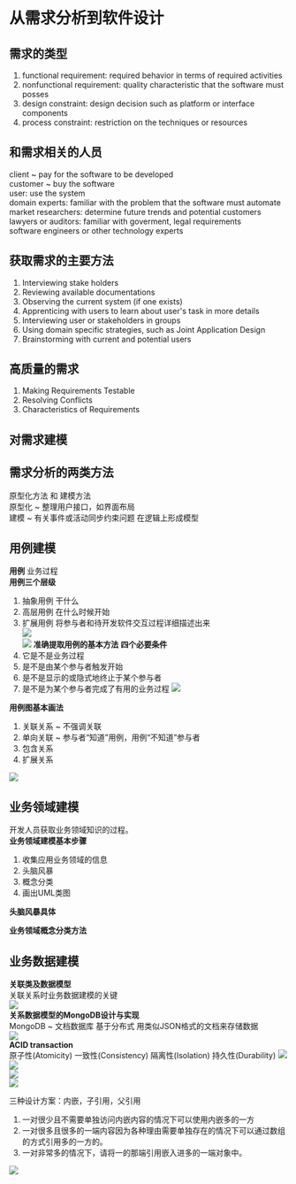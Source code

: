 # 从需求分析到软件设计  

## 需求的类型 
1. functional requirement:  required behavior in terms of required activities  
2. nonfunctional requirement: quality characteristic that the software must posses  
3. design constraint: design decision such as platform or interface components  
4. process constraint: restriction on the techniques or resources  

## 和需求相关的人员
client ~ pay for the software to be developed  
customer ~ buy the software  
user: use the system   
domain experts: familiar with the problem that the software must automate  
market researchers: determine future trends and potential customers  
lawyers or auditors: familiar with goverment, legal requirements  
software engineers or other technology experts  

## 获取需求的主要方法  
1. Interviewing stake holders
2. Reviewing available documentations  
3. Observing the current system (if one exists)
4. Apprenticing with users to learn about user's task in more details
5. Interviewing user or stakeholders in groups
6. Using domain specific strategies, such as Joint Application Design
7. Brainstorming with current and potential users

## 高质量的需求  
1. Making Requirements Testable     
2. Resolving Conflicts          
3. Characteristics of Requirements          

## 对需求建模  

## 需求分析的两类方法  
原型化方法 和 建模方法  
原型化 ~  整理用户接口，如界面布局  
建模 ~ 有关事件或活动同步约束问题 在逻辑上形成模型  

## 用例建模  
**用例** 
业务过程  
**用例三个层级** 
1. 抽象用例  干什么 
2. 高层用例  在什么时候开始
3. 扩展用例  将参与者和待开发软件交互过程详细描述出来  
![](../../attachments/2021-07-16-16-23-43.png)  
![](../../attachments/2021-07-16-16-24-38.png) 
**准确提取用例的基本方法**
**四个必要条件**  
1. 它是不是业务过程
2. 是不是由某个参与者触发开始
3. 是不是显示的或隐式地终止于某个参与者
4. 是不是为某个参与者完成了有用的业务过程 
![](../../attachments/2021-07-16-16-33-58.png)

**用例图基本画法**   
1. 关联关系 ~ 不强调关联
2. 单向关联 ~ 参与者“知道”用例，用例“不知道”参与者
3. 包含关系  
4. 扩展关系 

![](../../attachments/2021-07-16-16-40-30.png) 



## 业务领域建模  
开发人员获取业务领域知识的过程。  
**业务领域建模基本步骤**    
1. 收集应用业务领域的信息  
2. 头脑风暴
3. 概念分类  
4. 画出UML类图

**头脑风暴具体**  

**业务领域概念分类方法**   


## 业务数据建模  
**关联类及数据模型**  
关联关系时业务数据建模的关键    
![](../../attachments/2021-07-16-17-01-40.png)  
**关系数据模型的MongoDB设计与实现**  
MongoDB ~ 文档数据库 基于分布式  用类似JSON格式的文档来存储数据  
![](../../attachments/2021-07-16-17-09-14.png)  
**ACID transaction**   
原子性(Atomicity)  一致性(Consistency)  隔离性(Isolation) 持久性(Durability) 
![](../../attachments/2021-07-16-17-32-03.png)  
![](../../attachments/2021-07-16-17-34-23.png)  
![](../../attachments/2021-07-16-17-34-34.png)  
![](../../attachments/2021-07-16-17-36-05.png)    

三种设计方案：内嵌，子引用，父引用  
1. 一对很少且不需要单独访问内嵌内容的情况下可以使用内嵌多的一方 
2. 一对很多且很多的一端内容因为各种理由需要单独存在的情况下可以通过数组的方式引用多的一方的。
3. 一对非常多的情况下，请将一的那端引用嵌入进多的一端对象中。  

![](../../attachments/2021-07-16-22-17-11.png)  

